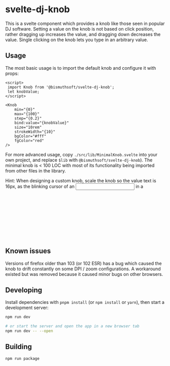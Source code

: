 # svelte-dj-knob

This is a svelte component which provides a knob like those seen in popular DJ
software. Setting a value on the knob is not based on click position, rather
dragging up increases the value, and dragging down decreases the value. Single
clicking on the knob lets you type in an arbitrary value.

## Usage

The most basic usage is to import the default knob and configure it with props:

``` svelte
<script>
 import Knob from '@bismuthsoft/svelte-dj-knob';
 let knobValue;
</script>

<Knob
    min="{0}"
    max="{100}"
    step="{0.2}"
    bind:value="{knobValue}"
    size="10rem"
    strokeWidth="{10}"
    bgColor="#fff"
    fgColor="red"
/>
```

For more advanced usage, copy `./src/lib/MinimalKnob.svelte` into your own
project, and replace `$lib` with `@bismuthsoft/svelte-dj-knob`). The minimal
knob is < 100 LOC with most of its functionality being imported from other files
in the library.

Hint: When designing a custom knob, scale the knob so the value text is 16px, as
the blinking cursor of an <input> in a <svg> cannot be scaled.

## Known issues

Versions of firefox older than 103 (or 102 ESR) has a bug which caused the knob
to drift constantly on some DPI / zoom configurations. A workaround existed but
was removed because it caused minor bugs on other browsers.

## Developing

Install dependencies with `pnpm install` (or `npm install` or `yarn`), then
start a development server:

```bash
npm run dev

# or start the server and open the app in a new browser tab
npm run dev -- --open
```

## Building

```bash
npm run package
```

